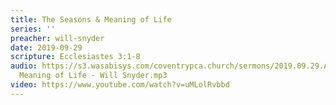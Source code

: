 ```yaml
---
title: The Seasons & Meaning of Life
series: ''
preacher: will-snyder
date: 2019-09-29
scripture: Ecclesiastes 3:1-8
audio: https://s3.wasabisys.com/coventrypca.church/sermons/2019.09.29.A The Seasons &
  Meaning of Life - Will Snyder.mp3
video: https://www.youtube.com/watch?v=uMLolRvbbd
---
```

